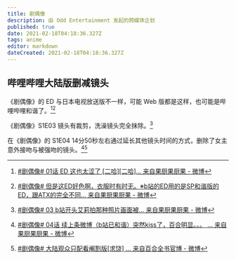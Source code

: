 ```yaml
---
title: 剧偶像
description: 由 Odd Entertainment 发起的跨媒体企划
published: true
date: 2021-02-18T04:18:36.327Z
tags: anime
editor: markdown
dateCreated: 2021-02-18T04:18:36.327Z
---
```


## 哔哩哔哩大陆版删减镜头

《剧偶像》的 ED 与日本电视放送版不一样，可能 Web 版都是这样，也可能是哔哩哔哩和谐了。[^S1_ED][^S1_ED2]

[^S1_ED]: [#剧偶像# 01话 ED 这也太涩了 [二哈][二哈]... 来自果厨果厨果 - 微博](https://archive.is/vB4Mc "https://weibo.com/1679854890/JBO5OFxyS")

[^S1_ED2]: [#剧偶像# 但是这ED好色啊，衣服时有时无。※b站的ED用的是SP和谐版的ED，跟ATX的完全不同... 来自果厨果厨果 - 微博](https://archive.is/kSJAU "https://weibo.com/1679854890/JBO3LxvtD")

《剧偶像》S1E03 镜头有裁剪，洗澡镜头完全抹除。[^S1E03]

[^S1E03]: [#剧偶像# 03 b站开头艾莉拍那种照片画面被... 来自果厨果厨果 - 微博](https://archive.is/XkJcW "https://weibo.com/1679854890/JDW6WE1B6")

在《剧偶像》的 S1E04 14分50秒左右通过延长其他镜头时间的方式，删除了女主意外接吻与被强吻的镜头。[^S1E04_15m][^S1E04_t_15m]

[^S1E04_15m]: [#剧偶像# 04话 续上条微博（b站已和谐）突然kiss了，百合明显。。。 ... 来自果厨果厨果 - 微博](https://archive.is/uzpLv "https://weibo.com/1679854890/JF03vfy3W")

[^S1E04_t_15m]: [#剧偶像# 大陆观众只配看阉割版[求饶] ... 来自百合全书官博 - 微博](https://archive.is/5YKmQ "https://weibo.com/6123122439/JF660mDWp")